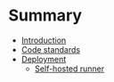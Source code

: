 # Summary

- [Introduction](introduction.md)
- [Code standards](code-standards.md)
- [Deployment]()
    - [Self-hosted runner](deployment/self-hosted-runner.md)
